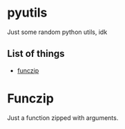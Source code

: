 # pyutils
Just some random python utils, idk


## List of things
* [funczip](https://github.com/thatrandomperson5/pyutils#funczip)

# Funczip
Just a function zipped with arguments.

